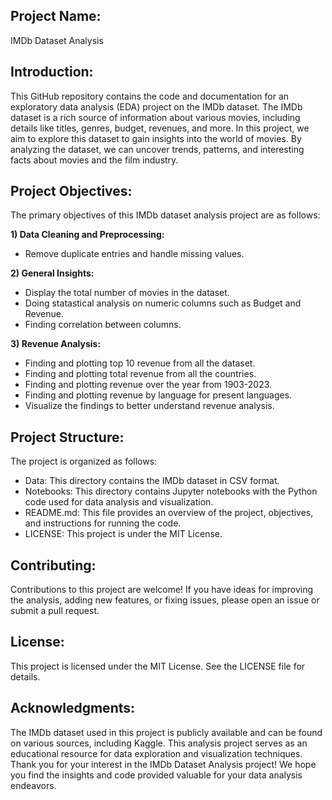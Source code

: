 ## Project Name:

IMDb Dataset Analysis

## Introduction: 

This GitHub repository contains the code and documentation for an exploratory data analysis (EDA) project on the IMDb dataset. The IMDb dataset is a rich source of information about various movies, including details like titles, genres, budget, revenues, and more. In this project, we aim to explore this dataset to gain insights into the world of movies. By analyzing the dataset, we can uncover trends, patterns, and interesting facts about movies and the film industry.

## Project Objectives: 

The primary objectives of this IMDb dataset analysis project are as follows:


**1) Data Cleaning and Preprocessing:** 
  
  * Remove duplicate entries and handle missing values.

**2) General Insights:** 
  
  * Display the total number of movies in the dataset.
  * Doing statastical analysis on numeric columns such as Budget and Revenue.
  * Finding correlation between columns.

**3) Revenue Analysis:**

  * Finding and plotting top 10 revenue from all the dataset.
  * Finding and plotting total revenue from all the countries.
  * Finding and plotting revenue over the year from 1903-2023.
  * Finding and plotting revenue by language for present languages.
  * Visualize the findings to better understand revenue analysis.

## Project Structure:

The project is organized as follows:

* Data: This directory contains the IMDb dataset in CSV format.
* Notebooks: This directory contains Jupyter notebooks with the Python code used for data analysis and visualization.
* README.md: This file provides an overview of the project, objectives, and instructions for running the code.
* LICENSE: This project is under the MIT License.

## Contributing: 

Contributions to this project are welcome! If you have ideas for improving the analysis, adding new features, or fixing issues, please open an issue or submit a pull request.

## License: 

This project is licensed under the MIT License. See the LICENSE file for details.

## Acknowledgments:

The IMDb dataset used in this project is publicly available and can be found on various sources, including Kaggle.
This analysis project serves as an educational resource for data exploration and visualization techniques.
Thank you for your interest in the IMDb Dataset Analysis project! We hope you find the insights and code provided valuable for your data analysis endeavors.
